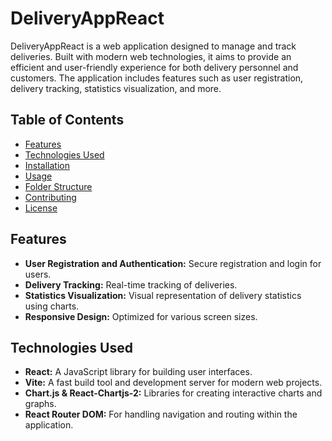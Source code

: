 # DeliveryAppReact

DeliveryAppReact is a web application designed to manage and track deliveries. Built with modern web technologies, it aims to provide an efficient and user-friendly experience for both delivery personnel and customers. The application includes features such as user registration, delivery tracking, statistics visualization, and more.

## Table of Contents

- [Features](#features)
- [Technologies Used](#technologies-used)
- [Installation](#installation)
- [Usage](#usage)
- [Folder Structure](#folder-structure)
- [Contributing](#contributing)
- [License](#license)

## Features

- **User Registration and Authentication:** Secure registration and login for users.
- **Delivery Tracking:** Real-time tracking of deliveries.
- **Statistics Visualization:** Visual representation of delivery statistics using charts.
- **Responsive Design:** Optimized for various screen sizes.

## Technologies Used

- **React:** A JavaScript library for building user interfaces.
- **Vite:** A fast build tool and development server for modern web projects.
- **Chart.js & React-Chartjs-2:** Libraries for creating interactive charts and graphs.
- **React Router DOM:** For handling navigation and routing within the application.

